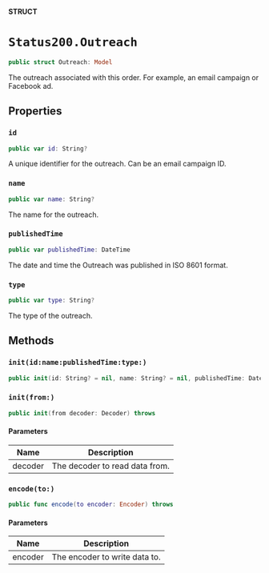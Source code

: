 **STRUCT**

# `Status200.Outreach`

```swift
public struct Outreach: Model
```

The outreach associated with this order. For example, an email campaign or Facebook ad.

## Properties
### `id`

```swift
public var id: String?
```

A unique identifier for the outreach. Can be an email campaign ID.

### `name`

```swift
public var name: String?
```

The name for the outreach.

### `publishedTime`

```swift
public var publishedTime: DateTime
```

The date and time the Outreach was published in ISO 8601 format.

### `type`

```swift
public var type: String?
```

The type of the outreach.

## Methods
### `init(id:name:publishedTime:type:)`

```swift
public init(id: String? = nil, name: String? = nil, publishedTime: Date? = nil, type: String? = nil)
```

### `init(from:)`

```swift
public init(from decoder: Decoder) throws
```

#### Parameters

| Name | Description |
| ---- | ----------- |
| decoder | The decoder to read data from. |

### `encode(to:)`

```swift
public func encode(to encoder: Encoder) throws
```

#### Parameters

| Name | Description |
| ---- | ----------- |
| encoder | The encoder to write data to. |